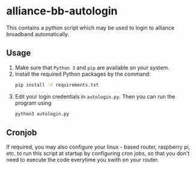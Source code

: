 # alliance-bb-autologin
This contains a python script which may be used to login to alliance broadband automatically.

## Usage
1. Make sure that `Python 3` and `pip` are available on your system.
2. Install the required Python packages by the command:
    ```bash
    pip install -r requirements.txt
    ```
3. Edit your login credentials in `autologin.py`. Then you can run the program using
   ```bash
   python3 autologin.py
   ```

## Cronjob
If required, you may also configure your linux - based router, raspberry pi, etc. to run this script at startup by configuring cron jobs, so that you don't need to execute the code everytime you swith on your router.
